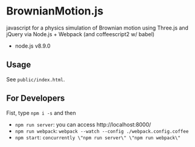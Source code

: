 # BrownianMotion.js
javascript for a physics simulation of Brownian motion using Three.js and jQuery via Node.js + Webpack (and coffeescript2 w/ babel)

+ node.js v8.9.0

## Usage
See `public/index.html`.

## For Developers
Fist, type `npm i -s` and then
+ `npm run server`: you can access http://localhost:8000/
+ `npm run webpack`: `webpack --watch --config ./webpack.config.coffee`
+ `npm start`: `concurrently \"npm run server\" \"npm run webpack\"`
